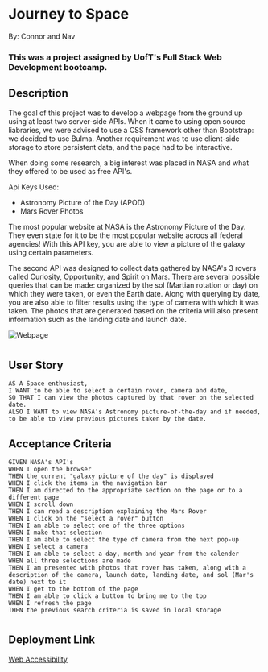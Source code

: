 # Journey to Space
By: Connor and Nav

### This was a project assigned by UofT's Full Stack Web Development bootcamp.

## Description

The goal of this project was to develop a webpage from the ground up using at least two server-side APIs. When it came to using open source liabraries, we were advised to use a CSS framework other than Bootstrap: we decided to use Bulma. Another requirement was to use client-side storage to store persistent data, and the page had to be interactive.

When doing some research, a big interest was placed in NASA and what they offered to be used as free API's. 

Api Keys Used:
- Astronomy Picture of the Day (APOD)
- Mars Rover Photos

The most popular website at NASA is the Astronomy Picture of the Day. They even state for it to be the most popular website acroos all federal agencies! With this API key, you are able to view a picture of the galaxy using certain parameters.

The second API was designed to collect data gathered by NASA's 3 rovers called Curiosity, Opportunity, and Spirit on Mars. There are several possible queries that can be made: organized by the sol (Martian rotation or day) on which they were taken, or even the Earth date. Along with querying by date, you are also able to filter results using the type of camera with which it was taken.
The photos that are generated based on the criteria will also present information such as the landing date and launch date.

![Webpage](./assets/images/webpage.png)

#
## User Story
```
AS A Space enthusiast, 
I WANT to be able to select a certain rover, camera and date,
SO THAT I can view the photos captured by that rover on the selected date.
ALSO I WANT to view NASA’s Astronomy picture-of-the-day and if needed, to be able to view previous pictures taken by the date.
```
## Acceptance Criteria
```
GIVEN NASA's API's
WHEN I open the browser
THEN the current "galaxy picture of the day" is displayed
WHEN I click the items in the navigation bar
THEN I am directed to the appropriate section on the page or to a different page
WHEN I scroll down
THEN I can read a description explaining the Mars Rover 
WHEN I click on the "select a rover" button
THEN I am able to select one of the three options
WHEN I make that selection
THEN I am able to select the type of camera from the next pop-up 
WHEN I select a camera
THEN I am able to select a day, month and year from the calender
WHEN all three selections are made
THEN I am presented with photos that rover has taken, along with a description of the camera, launch date, landing date, and sol (Mar's date) next to it
WHEN I get to the bottom of the page
THEN I am able to click a button to bring me to the top
WHEN I refresh the page
THEN the previous search criteria is saved in local storage
```

#
## Deployment Link
[Web Accessibility]()